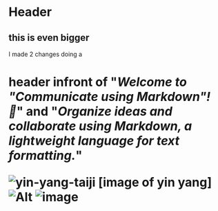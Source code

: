 # <h1> Header </header>
## this is even bigger 
I made 2 changes doing a <h1> header infront of "_Welcome to "Communicate using Markdown"! :wave:_" and "_Organize ideas and collaborate using Markdown, a lightweight language for text formatting._"

![yin-yang-taiji](https://github.com/RavennR/skills-communicate-using-markdown/assets/156838582/ad5af01a-2778-4a8d-8c9f-5b92f30df6d2)
[image of yin yang]
![Alt](https://github.com/RavennR/skills-communicate-using-markdown/assets/156838582/ad5af01a-2778-4a8d-8c9f-5b92f30df6d2)
![image](https://github.com/RavennR/skills-communicate-using-markdown/assets/156838582/eb74a1a9-aead-4fa1-8b91-57fcfa0cc10f)
